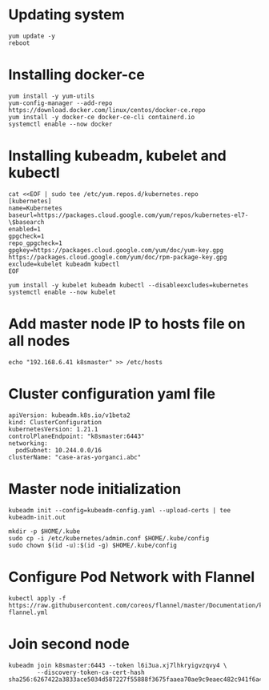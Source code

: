 # Updating system
```
yum update -y
reboot
```

# Installing docker-ce
```
yum install -y yum-utils
yum-config-manager --add-repo https://download.docker.com/linux/centos/docker-ce.repo
yum install -y docker-ce docker-ce-cli containerd.io
systemctl enable --now docker
```

# Installing kubeadm, kubelet and kubectl
```
cat <<EOF | sudo tee /etc/yum.repos.d/kubernetes.repo
[kubernetes]
name=Kubernetes
baseurl=https://packages.cloud.google.com/yum/repos/kubernetes-el7-\$basearch
enabled=1
gpgcheck=1
repo_gpgcheck=1
gpgkey=https://packages.cloud.google.com/yum/doc/yum-key.gpg https://packages.cloud.google.com/yum/doc/rpm-package-key.gpg
exclude=kubelet kubeadm kubectl
EOF

yum install -y kubelet kubeadm kubectl --disableexcludes=kubernetes
systemctl enable --now kubelet
```

# Add master node IP to hosts file on all nodes
```
echo "192.168.6.41 k8smaster" >> /etc/hosts
```

# Cluster configuration yaml file
```
apiVersion: kubeadm.k8s.io/v1beta2
kind: ClusterConfiguration
kubernetesVersion: 1.21.1
controlPlaneEndpoint: "k8smaster:6443"
networking:
  podSubnet: 10.244.0.0/16
clusterName: "case-aras-yorganci.abc"
```

# Master node initialization
```
kubeadm init --config=kubeadm-config.yaml --upload-certs | tee kubeadm-init.out

mkdir -p $HOME/.kube                                    
sudo cp -i /etc/kubernetes/admin.conf $HOME/.kube/config
sudo chown $(id -u):$(id -g) $HOME/.kube/config         
```

# Configure Pod Network with Flannel
```
kubectl apply -f https://raw.githubusercontent.com/coreos/flannel/master/Documentation/kube-flannel.yml 
```

# Join second node
```
kubeadm join k8smaster:6443 --token l6i3ua.xj7lhkryigvzqvy4 \
        --discovery-token-ca-cert-hash sha256:6267422a3833ace5034d587227f55888f3675faaea70ae9c9eaec482c941f6a4
```
